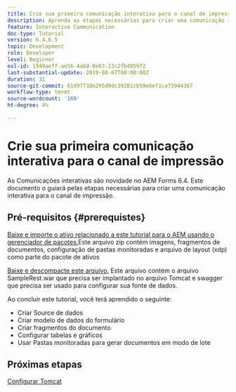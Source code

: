 ```yaml
---
title: Crie sua primeira comunicação interativa para o canal de impressão
description: Aprenda as etapas necessárias para criar uma comunicação interativa para o canal de impressão. As Comunicações interativas são novidade no AEM Forms 6.4.
feature: Interactive Communication
doc-type: Tutorial
version: 6.4,6.5
topic: Development
role: Developer
level: Beginner
exl-id: 1949aeff-ae56-4abd-8e63-23c2fb4859f2
last-substantial-update: 2019-08-07T00:00:00Z
duration: 31
source-git-commit: 61d97738e295d9dc39281cb59e6ef1ca73944387
workflow-type: tm+mt
source-wordcount: '169'
ht-degree: 4%

---
```


# Crie sua primeira comunicação interativa para o canal de impressão

As Comunicações interativas são novidade no AEM Forms 6.4. Este documento o guiará pelas etapas necessárias para criar uma comunicação interativa para o canal de impressão.

## Pré-requisitos {#prerequistes}

[Baixe e importe o ativo relacionado a este tutorial para o AEM usando o gerenciador de pacotes.](assets/gettingstartedassets.zip)Este arquivo zip contém imagens, fragmentos de documentos, configuração de pastas monitoradas e arquivo de layout (xdp) como parte do pacote de ativos

[Baixe e descompacte este arquivo.](assets/warfileandswaggerfile.zip) Este arquivo contém o arquivo SampleRest.war que precisa ser implantado no arquivo Tomcat e swagger que precisa ser usado para configurar sua fonte de dados.

Ao concluir este tutorial, você terá aprendido o seguinte:

* Criar Source de dados
* Criar modelo de dados do formulário
* Criar fragmentos do documento
* Configurar tabelas e gráficos
* Usar Pastas monitoradas para gerar documentos em modo de lote


## Próximas etapas

[Configurar Tomcat](./set-up-tomcat.md)
